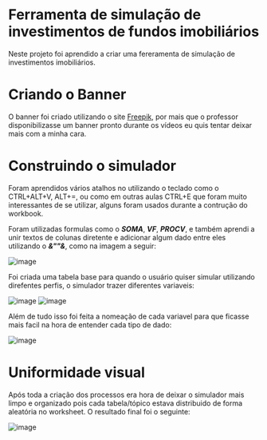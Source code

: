 # Ferramenta de simulação de investimentos de fundos imobiliários

Neste projeto foi aprendido a criar uma fereramenta de simulação de investimentos imobiliários.

# Criando o Banner

O banner foi criado utilizando o site [Freepik](https://br.freepik.com/criar/banners), por mais que o professor disponibilizasse um banner pronto durante os vídeos eu quis tentar deixar mais com a minha cara.

# Construindo o simulador

Foram aprendidos vários atalhos no utilizando o teclado como o CTRL+ALT+V, ALT+=, ou como em outras aulas CTRL+E que foram muito interessantes de se utilizar, alguns foram usados durante a contrução do workbook.

Foram utilizadas formulas como o ___SOMA___, ___VF___, ___PROCV___, e também aprendi a unir textos de colunas diretente e adicionar algum dado entre eles utilizando o ___&""&___, como na imagem a seguir:

![image](https://github.com/user-attachments/assets/bb769e85-36df-428b-8a2d-f129c674269f)

Foi criada uma tabela base para quando o usuário quiser simular utilizando direfentes perfis, o simulador trazer diferentes variaveis:

![image](https://github.com/user-attachments/assets/0b978555-d8de-42c7-b629-04fbcb02f858)
![image](https://github.com/user-attachments/assets/93d78088-bf49-4c26-81af-ad859415eea1)

Além de tudo isso foi feita a nomeação de cada variavel para que ficasse mais facil na hora de entender cada tipo de dado:

![image](https://github.com/user-attachments/assets/603f0c31-c413-47c5-8caf-8ca99c5a3862)

# Uniformidade visual

Após toda a criação dos processos era hora de deixar o simulador mais limpo e organizado pois cada tabela/tópico estava distribuido de forma aleatória no worksheet. O resultado final foi o seguinte:

![image](https://github.com/user-attachments/assets/5fd06748-d678-47c6-a7c7-d29f954b7037)
